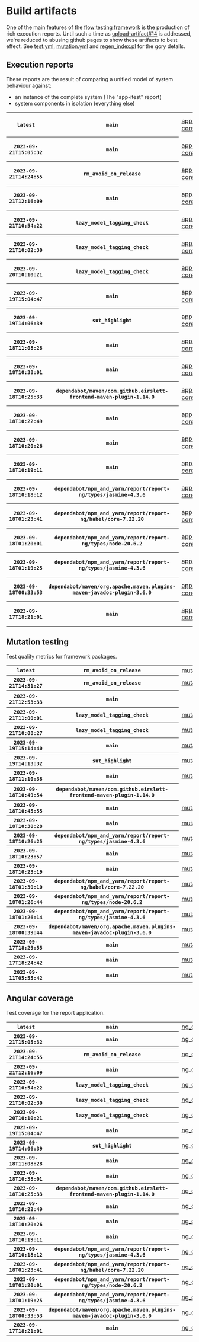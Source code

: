 # Build artifacts

One of the main features of the [flow testing framework](https://github.com/Mastercard/flow) is the production of rich execution reports.
Until such a time as [upload-artifact#14](https://github.com/actions/upload-artifact/issues/14) is addressed, we're reduced to abusing github pages to show these artifacts to best effect.
See [test.yml](https://github.com/Mastercard/flow/blob/main/.github/workflows/test.yml), [mutation.yml](https://github.com/Mastercard/flow/blob/main/.github/workflows/mutation.yml) and [regen_index.pl](https://github.com/Mastercard/flow/blob/pages/regen_index.pl) for the gory details.

## Execution reports

These reports are the result of comparing a unified model of system behaviour against:
 * an instance of the complete system (The "app-itest" report)
 * system components in isolation (everything else)

<!-- start:execution -->
<table>
	<tbody>
		<tr> <th><code>latest</code></th>
			 <th><code>main</code></th>
			<td><a href="execution/latest/example/app-core/target/mctf/latest/index.html">app-core</a></td>
			<td><a href="execution/latest/example/app-histogram/target/mctf/latest/index.html">app-histogram</a></td>
			<td><a href="execution/latest/example/app-itest/target/mctf/latest/index.html">app-itest</a></td>
			<td><a href="execution/latest/example/app-queue/target/mctf/latest/index.html">app-queue</a></td>
			<td><a href="execution/latest/example/app-store/target/mctf/latest/index.html">app-store</a></td>
			<td><a href="execution/latest/example/app-ui/target/mctf/latest/index.html">app-ui</a></td>
			<td><a href="execution/latest/example/app-web-ui/target/mctf/latest/index.html">app-web-ui</a></td>
		</tr>
		<tr> <th><code>2023-09-21T15:05:32</code></th>
			 <th><code>main</code></th>
			<td><a href="execution/1695308732/example/app-core/target/mctf/latest/index.html">app-core</a></td>
			<td><a href="execution/1695308732/example/app-histogram/target/mctf/latest/index.html">app-histogram</a></td>
			<td><a href="execution/1695308732/example/app-itest/target/mctf/latest/index.html">app-itest</a></td>
			<td><a href="execution/1695308732/example/app-queue/target/mctf/latest/index.html">app-queue</a></td>
			<td><a href="execution/1695308732/example/app-store/target/mctf/latest/index.html">app-store</a></td>
			<td><a href="execution/1695308732/example/app-ui/target/mctf/latest/index.html">app-ui</a></td>
			<td><a href="execution/1695308732/example/app-web-ui/target/mctf/latest/index.html">app-web-ui</a></td>
		</tr>
		<tr> <th><code>2023-09-21T14:24:55</code></th>
			 <th><code>rm_avoid_on_release</code></th>
			<td><a href="execution/1695306295/example/app-core/target/mctf/latest/index.html">app-core</a></td>
			<td><a href="execution/1695306295/example/app-histogram/target/mctf/latest/index.html">app-histogram</a></td>
			<td><a href="execution/1695306295/example/app-itest/target/mctf/latest/index.html">app-itest</a></td>
			<td><a href="execution/1695306295/example/app-queue/target/mctf/latest/index.html">app-queue</a></td>
			<td><a href="execution/1695306295/example/app-store/target/mctf/latest/index.html">app-store</a></td>
			<td><a href="execution/1695306295/example/app-ui/target/mctf/latest/index.html">app-ui</a></td>
			<td><a href="execution/1695306295/example/app-web-ui/target/mctf/latest/index.html">app-web-ui</a></td>
		</tr>
		<tr> <th><code>2023-09-21T12:16:09</code></th>
			 <th><code>main</code></th>
			<td><a href="execution/1695298569/example/app-core/target/mctf/latest/index.html">app-core</a></td>
			<td><a href="execution/1695298569/example/app-histogram/target/mctf/latest/index.html">app-histogram</a></td>
			<td><a href="execution/1695298569/example/app-itest/target/mctf/latest/index.html">app-itest</a></td>
			<td><a href="execution/1695298569/example/app-queue/target/mctf/latest/index.html">app-queue</a></td>
			<td><a href="execution/1695298569/example/app-store/target/mctf/latest/index.html">app-store</a></td>
			<td><a href="execution/1695298569/example/app-ui/target/mctf/latest/index.html">app-ui</a></td>
			<td><a href="execution/1695298569/example/app-web-ui/target/mctf/latest/index.html">app-web-ui</a></td>
		</tr>
		<tr> <th><code>2023-09-21T10:54:22</code></th>
			 <th><code>lazy_model_tagging_check</code></th>
			<td><a href="execution/1695293662/example/app-core/target/mctf/latest/index.html">app-core</a></td>
			<td><a href="execution/1695293662/example/app-histogram/target/mctf/latest/index.html">app-histogram</a></td>
			<td><a href="execution/1695293662/example/app-itest/target/mctf/latest/index.html">app-itest</a></td>
			<td><a href="execution/1695293662/example/app-queue/target/mctf/latest/index.html">app-queue</a></td>
			<td><a href="execution/1695293662/example/app-store/target/mctf/latest/index.html">app-store</a></td>
			<td><a href="execution/1695293662/example/app-ui/target/mctf/latest/index.html">app-ui</a></td>
			<td><a href="execution/1695293662/example/app-web-ui/target/mctf/latest/index.html">app-web-ui</a></td>
		</tr>
		<tr> <th><code>2023-09-21T10:02:30</code></th>
			 <th><code>lazy_model_tagging_check</code></th>
			<td><a href="execution/1695290550/example/app-core/target/mctf/latest/index.html">app-core</a></td>
			<td><a href="execution/1695290550/example/app-histogram/target/mctf/latest/index.html">app-histogram</a></td>
			<td><a href="execution/1695290550/example/app-itest/target/mctf/latest/index.html">app-itest</a></td>
			<td><a href="execution/1695290550/example/app-queue/target/mctf/latest/index.html">app-queue</a></td>
			<td><a href="execution/1695290550/example/app-store/target/mctf/latest/index.html">app-store</a></td>
			<td><a href="execution/1695290550/example/app-ui/target/mctf/latest/index.html">app-ui</a></td>
			<td><a href="execution/1695290550/example/app-web-ui/target/mctf/latest/index.html">app-web-ui</a></td>
		</tr>
		<tr> <th><code>2023-09-20T10:10:21</code></th>
			 <th><code>lazy_model_tagging_check</code></th>
			<td><a href="execution/1695204621/example/app-core/target/mctf/latest/index.html">app-core</a></td>
			<td><a href="execution/1695204621/example/app-histogram/target/mctf/latest/index.html">app-histogram</a></td>
			<td><a href="execution/1695204621/example/app-itest/target/mctf/latest/index.html">app-itest</a></td>
			<td><a href="execution/1695204621/example/app-queue/target/mctf/latest/index.html">app-queue</a></td>
			<td><a href="execution/1695204621/example/app-store/target/mctf/latest/index.html">app-store</a></td>
			<td><a href="execution/1695204621/example/app-ui/target/mctf/latest/index.html">app-ui</a></td>
			<td><a href="execution/1695204621/example/app-web-ui/target/mctf/latest/index.html">app-web-ui</a></td>
		</tr>
		<tr> <th><code>2023-09-19T15:04:47</code></th>
			 <th><code>main</code></th>
			<td><a href="execution/1695135887/example/app-core/target/mctf/latest/index.html">app-core</a></td>
			<td><a href="execution/1695135887/example/app-histogram/target/mctf/latest/index.html">app-histogram</a></td>
			<td><a href="execution/1695135887/example/app-itest/target/mctf/latest/index.html">app-itest</a></td>
			<td><a href="execution/1695135887/example/app-queue/target/mctf/latest/index.html">app-queue</a></td>
			<td><a href="execution/1695135887/example/app-store/target/mctf/latest/index.html">app-store</a></td>
			<td><a href="execution/1695135887/example/app-ui/target/mctf/latest/index.html">app-ui</a></td>
			<td><a href="execution/1695135887/example/app-web-ui/target/mctf/latest/index.html">app-web-ui</a></td>
		</tr>
		<tr> <th><code>2023-09-19T14:06:39</code></th>
			 <th><code>sut_highlight</code></th>
			<td><a href="execution/1695132399/example/app-core/target/mctf/latest/index.html">app-core</a></td>
			<td><a href="execution/1695132399/example/app-histogram/target/mctf/latest/index.html">app-histogram</a></td>
			<td><a href="execution/1695132399/example/app-itest/target/mctf/latest/index.html">app-itest</a></td>
			<td><a href="execution/1695132399/example/app-queue/target/mctf/latest/index.html">app-queue</a></td>
			<td><a href="execution/1695132399/example/app-store/target/mctf/latest/index.html">app-store</a></td>
			<td><a href="execution/1695132399/example/app-ui/target/mctf/latest/index.html">app-ui</a></td>
			<td><a href="execution/1695132399/example/app-web-ui/target/mctf/latest/index.html">app-web-ui</a></td>
		</tr>
		<tr> <th><code>2023-09-18T11:08:28</code></th>
			 <th><code>main</code></th>
			<td><a href="execution/1695035308/example/app-core/target/mctf/latest/index.html">app-core</a></td>
			<td><a href="execution/1695035308/example/app-histogram/target/mctf/latest/index.html">app-histogram</a></td>
			<td><a href="execution/1695035308/example/app-itest/target/mctf/latest/index.html">app-itest</a></td>
			<td><a href="execution/1695035308/example/app-queue/target/mctf/latest/index.html">app-queue</a></td>
			<td><a href="execution/1695035308/example/app-store/target/mctf/latest/index.html">app-store</a></td>
			<td><a href="execution/1695035308/example/app-ui/target/mctf/latest/index.html">app-ui</a></td>
			<td><a href="execution/1695035308/example/app-web-ui/target/mctf/latest/index.html">app-web-ui</a></td>
		</tr>
		<tr> <th><code>2023-09-18T10:38:01</code></th>
			 <th><code>main</code></th>
			<td><a href="execution/1695033481/example/app-core/target/mctf/latest/index.html">app-core</a></td>
			<td><a href="execution/1695033481/example/app-histogram/target/mctf/latest/index.html">app-histogram</a></td>
			<td><a href="execution/1695033481/example/app-itest/target/mctf/latest/index.html">app-itest</a></td>
			<td><a href="execution/1695033481/example/app-queue/target/mctf/latest/index.html">app-queue</a></td>
			<td><a href="execution/1695033481/example/app-store/target/mctf/latest/index.html">app-store</a></td>
			<td><a href="execution/1695033481/example/app-ui/target/mctf/latest/index.html">app-ui</a></td>
			<td><a href="execution/1695033481/example/app-web-ui/target/mctf/latest/index.html">app-web-ui</a></td>
		</tr>
		<tr> <th><code>2023-09-18T10:25:33</code></th>
			 <th><code>dependabot/maven/com.github.eirslett-frontend-maven-plugin-1.14.0</code></th>
			<td><a href="execution/1695032733/example/app-core/target/mctf/latest/index.html">app-core</a></td>
			<td><a href="execution/1695032733/example/app-histogram/target/mctf/latest/index.html">app-histogram</a></td>
			<td><a href="execution/1695032733/example/app-itest/target/mctf/latest/index.html">app-itest</a></td>
			<td><a href="execution/1695032733/example/app-queue/target/mctf/latest/index.html">app-queue</a></td>
			<td><a href="execution/1695032733/example/app-store/target/mctf/latest/index.html">app-store</a></td>
			<td><a href="execution/1695032733/example/app-ui/target/mctf/latest/index.html">app-ui</a></td>
			<td><a href="execution/1695032733/example/app-web-ui/target/mctf/latest/index.html">app-web-ui</a></td>
		</tr>
		<tr> <th><code>2023-09-18T10:22:49</code></th>
			 <th><code>main</code></th>
			<td><a href="execution/1695032569/example/app-core/target/mctf/latest/index.html">app-core</a></td>
			<td><a href="execution/1695032569/example/app-histogram/target/mctf/latest/index.html">app-histogram</a></td>
			<td><a href="execution/1695032569/example/app-itest/target/mctf/latest/index.html">app-itest</a></td>
			<td><a href="execution/1695032569/example/app-queue/target/mctf/latest/index.html">app-queue</a></td>
			<td><a href="execution/1695032569/example/app-store/target/mctf/latest/index.html">app-store</a></td>
			<td><a href="execution/1695032569/example/app-ui/target/mctf/latest/index.html">app-ui</a></td>
			<td><a href="execution/1695032569/example/app-web-ui/target/mctf/latest/index.html">app-web-ui</a></td>
		</tr>
		<tr> <th><code>2023-09-18T10:20:26</code></th>
			 <th><code>main</code></th>
			<td><a href="execution/1695032426/example/app-core/target/mctf/latest/index.html">app-core</a></td>
			<td><a href="execution/1695032426/example/app-histogram/target/mctf/latest/index.html">app-histogram</a></td>
			<td><a href="execution/1695032426/example/app-itest/target/mctf/latest/index.html">app-itest</a></td>
			<td><a href="execution/1695032426/example/app-queue/target/mctf/latest/index.html">app-queue</a></td>
			<td><a href="execution/1695032426/example/app-store/target/mctf/latest/index.html">app-store</a></td>
			<td><a href="execution/1695032426/example/app-ui/target/mctf/latest/index.html">app-ui</a></td>
			<td><a href="execution/1695032426/example/app-web-ui/target/mctf/latest/index.html">app-web-ui</a></td>
		</tr>
		<tr> <th><code>2023-09-18T10:19:11</code></th>
			 <th><code>main</code></th>
			<td><a href="execution/1695032351/example/app-core/target/mctf/latest/index.html">app-core</a></td>
			<td><a href="execution/1695032351/example/app-histogram/target/mctf/latest/index.html">app-histogram</a></td>
			<td><a href="execution/1695032351/example/app-itest/target/mctf/latest/index.html">app-itest</a></td>
			<td><a href="execution/1695032351/example/app-queue/target/mctf/latest/index.html">app-queue</a></td>
			<td><a href="execution/1695032351/example/app-store/target/mctf/latest/index.html">app-store</a></td>
			<td><a href="execution/1695032351/example/app-ui/target/mctf/latest/index.html">app-ui</a></td>
			<td><a href="execution/1695032351/example/app-web-ui/target/mctf/latest/index.html">app-web-ui</a></td>
		</tr>
		<tr> <th><code>2023-09-18T10:18:12</code></th>
			 <th><code>dependabot/npm_and_yarn/report/report-ng/types/jasmine-4.3.6</code></th>
			<td><a href="execution/1695032292/example/app-core/target/mctf/latest/index.html">app-core</a></td>
			<td><a href="execution/1695032292/example/app-histogram/target/mctf/latest/index.html">app-histogram</a></td>
			<td><a href="execution/1695032292/example/app-itest/target/mctf/latest/index.html">app-itest</a></td>
			<td><a href="execution/1695032292/example/app-queue/target/mctf/latest/index.html">app-queue</a></td>
			<td><a href="execution/1695032292/example/app-store/target/mctf/latest/index.html">app-store</a></td>
			<td><a href="execution/1695032292/example/app-ui/target/mctf/latest/index.html">app-ui</a></td>
			<td><a href="execution/1695032292/example/app-web-ui/target/mctf/latest/index.html">app-web-ui</a></td>
		</tr>
		<tr> <th><code>2023-09-18T01:23:41</code></th>
			 <th><code>dependabot/npm_and_yarn/report/report-ng/babel/core-7.22.20</code></th>
			<td><a href="execution/1695000221/example/app-core/target/mctf/latest/index.html">app-core</a></td>
			<td><a href="execution/1695000221/example/app-histogram/target/mctf/latest/index.html">app-histogram</a></td>
			<td><a href="execution/1695000221/example/app-itest/target/mctf/latest/index.html">app-itest</a></td>
			<td><a href="execution/1695000221/example/app-queue/target/mctf/latest/index.html">app-queue</a></td>
			<td><a href="execution/1695000221/example/app-store/target/mctf/latest/index.html">app-store</a></td>
			<td><a href="execution/1695000221/example/app-ui/target/mctf/latest/index.html">app-ui</a></td>
			<td><a href="execution/1695000221/example/app-web-ui/target/mctf/latest/index.html">app-web-ui</a></td>
		</tr>
		<tr> <th><code>2023-09-18T01:20:01</code></th>
			 <th><code>dependabot/npm_and_yarn/report/report-ng/types/node-20.6.2</code></th>
			<td><a href="execution/1695000001/example/app-core/target/mctf/latest/index.html">app-core</a></td>
			<td><a href="execution/1695000001/example/app-histogram/target/mctf/latest/index.html">app-histogram</a></td>
			<td><a href="execution/1695000001/example/app-itest/target/mctf/latest/index.html">app-itest</a></td>
			<td><a href="execution/1695000001/example/app-queue/target/mctf/latest/index.html">app-queue</a></td>
			<td><a href="execution/1695000001/example/app-store/target/mctf/latest/index.html">app-store</a></td>
			<td><a href="execution/1695000001/example/app-ui/target/mctf/latest/index.html">app-ui</a></td>
			<td><a href="execution/1695000001/example/app-web-ui/target/mctf/latest/index.html">app-web-ui</a></td>
		</tr>
		<tr> <th><code>2023-09-18T01:19:25</code></th>
			 <th><code>dependabot/npm_and_yarn/report/report-ng/types/jasmine-4.3.6</code></th>
			<td><a href="execution/1694999965/example/app-core/target/mctf/latest/index.html">app-core</a></td>
			<td><a href="execution/1694999965/example/app-histogram/target/mctf/latest/index.html">app-histogram</a></td>
			<td><a href="execution/1694999965/example/app-itest/target/mctf/latest/index.html">app-itest</a></td>
			<td><a href="execution/1694999965/example/app-queue/target/mctf/latest/index.html">app-queue</a></td>
			<td><a href="execution/1694999965/example/app-store/target/mctf/latest/index.html">app-store</a></td>
			<td><a href="execution/1694999965/example/app-ui/target/mctf/latest/index.html">app-ui</a></td>
			<td><a href="execution/1694999965/example/app-web-ui/target/mctf/latest/index.html">app-web-ui</a></td>
		</tr>
		<tr> <th><code>2023-09-18T00:33:53</code></th>
			 <th><code>dependabot/maven/org.apache.maven.plugins-maven-javadoc-plugin-3.6.0</code></th>
			<td><a href="execution/1694997233/example/app-core/target/mctf/latest/index.html">app-core</a></td>
			<td><a href="execution/1694997233/example/app-histogram/target/mctf/latest/index.html">app-histogram</a></td>
			<td><a href="execution/1694997233/example/app-itest/target/mctf/latest/index.html">app-itest</a></td>
			<td><a href="execution/1694997233/example/app-queue/target/mctf/latest/index.html">app-queue</a></td>
			<td><a href="execution/1694997233/example/app-store/target/mctf/latest/index.html">app-store</a></td>
			<td><a href="execution/1694997233/example/app-ui/target/mctf/latest/index.html">app-ui</a></td>
			<td><a href="execution/1694997233/example/app-web-ui/target/mctf/latest/index.html">app-web-ui</a></td>
		</tr>
		<tr> <th><code>2023-09-17T18:21:01</code></th>
			 <th><code>main</code></th>
			<td><a href="execution/1694974861/example/app-core/target/mctf/latest/index.html">app-core</a></td>
			<td><a href="execution/1694974861/example/app-histogram/target/mctf/latest/index.html">app-histogram</a></td>
			<td><a href="execution/1694974861/example/app-itest/target/mctf/latest/index.html">app-itest</a></td>
			<td><a href="execution/1694974861/example/app-queue/target/mctf/latest/index.html">app-queue</a></td>
			<td><a href="execution/1694974861/example/app-store/target/mctf/latest/index.html">app-store</a></td>
			<td><a href="execution/1694974861/example/app-ui/target/mctf/latest/index.html">app-ui</a></td>
			<td><a href="execution/1694974861/example/app-web-ui/target/mctf/latest/index.html">app-web-ui</a></td>
		</tr>
	</tbody>
</table>
<!-- end:execution -->

## Mutation testing

Test quality metrics for framework packages.

<!-- start:mutation -->
<table>
	<tbody>
		<tr> <th><code>latest</code></th>
			 <th><code>rm_avoid_on_release</code></th>
			<td><a href="mutation/latest/mutation_report/index.html">mutation</a></td>
			<td></td>
			<td></td>
			<td></td>
			<td></td>
			<td></td>
			<td></td>
			<td></td>
			<td></td>
			<td></td>
			<td></td>
			<td></td>
			<td></td>
			<td></td>
		</tr>
		<tr> <th><code>2023-09-21T14:31:27</code></th>
			 <th><code>rm_avoid_on_release</code></th>
			<td><a href="mutation/1695306687/mutation_report/index.html">mutation</a></td>
			<td></td>
			<td></td>
			<td></td>
			<td></td>
			<td></td>
			<td></td>
			<td></td>
			<td></td>
			<td></td>
			<td></td>
			<td></td>
			<td></td>
			<td></td>
		</tr>
		<tr> <th><code>2023-09-21T12:53:33</code></th>
			 <th><code>main</code></th>
			<td></td>
			<td><a href="mutation/1695300813/mutation_report/index.html">mutation_report</a></td>
			<td><a href="mutation/1695300813/project_mutation_reports/api/target/pit-reports/index.html">project_mutation_reports/api/target/pit-reports</a></td>
			<td><a href="mutation/1695300813/project_mutation_reports/builder/target/pit-reports/index.html">project_mutation_reports/builder/target/pit-reports</a></td>
			<td><a href="mutation/1695300813/project_mutation_reports/message/message-core/target/pit-reports/index.html">project_mutation_reports/message/message-core/target/pit-reports</a></td>
			<td><a href="mutation/1695300813/project_mutation_reports/message/message-http/target/pit-reports/index.html">project_mutation_reports/message/message-http/target/pit-reports</a></td>
			<td><a href="mutation/1695300813/project_mutation_reports/message/message-json/target/pit-reports/index.html">project_mutation_reports/message/message-json/target/pit-reports</a></td>
			<td><a href="mutation/1695300813/project_mutation_reports/message/message-sql/target/pit-reports/index.html">project_mutation_reports/message/message-sql/target/pit-reports</a></td>
			<td><a href="mutation/1695300813/project_mutation_reports/message/message-text/target/pit-reports/index.html">project_mutation_reports/message/message-text/target/pit-reports</a></td>
			<td><a href="mutation/1695300813/project_mutation_reports/message/message-web/target/pit-reports/index.html">project_mutation_reports/message/message-web/target/pit-reports</a></td>
			<td><a href="mutation/1695300813/project_mutation_reports/message/message-xml/target/pit-reports/index.html">project_mutation_reports/message/message-xml/target/pit-reports</a></td>
			<td><a href="mutation/1695300813/project_mutation_reports/model/target/pit-reports/index.html">project_mutation_reports/model/target/pit-reports</a></td>
			<td><a href="mutation/1695300813/project_mutation_reports/validation/validation-core/target/pit-reports/index.html">project_mutation_reports/validation/validation-core/target/pit-reports</a></td>
			<td><a href="mutation/1695300813/project_mutation_reports/validation/validation-junit5/target/pit-reports/index.html">project_mutation_reports/validation/validation-junit5/target/pit-reports</a></td>
		</tr>
		<tr> <th><code>2023-09-21T11:00:01</code></th>
			 <th><code>lazy_model_tagging_check</code></th>
			<td><a href="mutation/1695294001/mutation_report/index.html">mutation</a></td>
			<td></td>
			<td></td>
			<td></td>
			<td></td>
			<td></td>
			<td></td>
			<td></td>
			<td></td>
			<td></td>
			<td></td>
			<td></td>
			<td></td>
			<td></td>
		</tr>
		<tr> <th><code>2023-09-21T10:08:27</code></th>
			 <th><code>lazy_model_tagging_check</code></th>
			<td><a href="mutation/1695290907/mutation_report/index.html">mutation</a></td>
			<td></td>
			<td></td>
			<td></td>
			<td></td>
			<td></td>
			<td></td>
			<td></td>
			<td></td>
			<td></td>
			<td></td>
			<td></td>
			<td></td>
			<td></td>
		</tr>
		<tr> <th><code>2023-09-19T15:14:40</code></th>
			 <th><code>main</code></th>
			<td><a href="mutation/1695136480/mutation_report/index.html">mutation</a></td>
			<td></td>
			<td></td>
			<td></td>
			<td></td>
			<td></td>
			<td></td>
			<td></td>
			<td></td>
			<td></td>
			<td></td>
			<td></td>
			<td></td>
			<td></td>
		</tr>
		<tr> <th><code>2023-09-19T14:13:32</code></th>
			 <th><code>sut_highlight</code></th>
			<td><a href="mutation/1695132812/mutation_report/index.html">mutation</a></td>
			<td></td>
			<td></td>
			<td></td>
			<td></td>
			<td></td>
			<td></td>
			<td></td>
			<td></td>
			<td></td>
			<td></td>
			<td></td>
			<td></td>
			<td></td>
		</tr>
		<tr> <th><code>2023-09-18T11:10:38</code></th>
			 <th><code>main</code></th>
			<td><a href="mutation/1695035438/mutation_report/index.html">mutation</a></td>
			<td></td>
			<td></td>
			<td></td>
			<td></td>
			<td></td>
			<td></td>
			<td></td>
			<td></td>
			<td></td>
			<td></td>
			<td></td>
			<td></td>
			<td></td>
		</tr>
		<tr> <th><code>2023-09-18T10:49:54</code></th>
			 <th><code>dependabot/maven/com.github.eirslett-frontend-maven-plugin-1.14.0</code></th>
			<td></td>
			<td><a href="mutation/1695034194/mutation_report/index.html">mutation_report</a></td>
			<td><a href="mutation/1695034194/project_mutation_reports/api/target/pit-reports/index.html">project_mutation_reports/api/target/pit-reports</a></td>
			<td></td>
			<td><a href="mutation/1695034194/project_mutation_reports/message/message-core/target/pit-reports/index.html">project_mutation_reports/message/message-core/target/pit-reports</a></td>
			<td><a href="mutation/1695034194/project_mutation_reports/message/message-http/target/pit-reports/index.html">project_mutation_reports/message/message-http/target/pit-reports</a></td>
			<td><a href="mutation/1695034194/project_mutation_reports/message/message-json/target/pit-reports/index.html">project_mutation_reports/message/message-json/target/pit-reports</a></td>
			<td><a href="mutation/1695034194/project_mutation_reports/message/message-sql/target/pit-reports/index.html">project_mutation_reports/message/message-sql/target/pit-reports</a></td>
			<td><a href="mutation/1695034194/project_mutation_reports/message/message-text/target/pit-reports/index.html">project_mutation_reports/message/message-text/target/pit-reports</a></td>
			<td></td>
			<td></td>
			<td></td>
			<td></td>
			<td></td>
		</tr>
		<tr> <th><code>2023-09-18T10:45:55</code></th>
			 <th><code>main</code></th>
			<td><a href="mutation/1695033955/mutation_report/index.html">mutation</a></td>
			<td></td>
			<td></td>
			<td></td>
			<td></td>
			<td></td>
			<td></td>
			<td></td>
			<td></td>
			<td></td>
			<td></td>
			<td></td>
			<td></td>
			<td></td>
		</tr>
		<tr> <th><code>2023-09-18T10:30:28</code></th>
			 <th><code>main</code></th>
			<td><a href="mutation/1695033028/mutation_report/index.html">mutation</a></td>
			<td></td>
			<td></td>
			<td></td>
			<td></td>
			<td></td>
			<td></td>
			<td></td>
			<td></td>
			<td></td>
			<td></td>
			<td></td>
			<td></td>
			<td></td>
		</tr>
		<tr> <th><code>2023-09-18T10:26:25</code></th>
			 <th><code>dependabot/npm_and_yarn/report/report-ng/types/jasmine-4.3.6</code></th>
			<td><a href="mutation/1695032785/mutation_report/index.html">mutation</a></td>
			<td></td>
			<td></td>
			<td></td>
			<td></td>
			<td></td>
			<td></td>
			<td></td>
			<td></td>
			<td></td>
			<td></td>
			<td></td>
			<td></td>
			<td></td>
		</tr>
		<tr> <th><code>2023-09-18T10:23:57</code></th>
			 <th><code>main</code></th>
			<td><a href="mutation/1695032637/mutation_report/index.html">mutation</a></td>
			<td></td>
			<td></td>
			<td></td>
			<td></td>
			<td></td>
			<td></td>
			<td></td>
			<td></td>
			<td></td>
			<td></td>
			<td></td>
			<td></td>
			<td></td>
		</tr>
		<tr> <th><code>2023-09-18T10:23:19</code></th>
			 <th><code>main</code></th>
			<td><a href="mutation/1695032599/mutation_report/index.html">mutation</a></td>
			<td></td>
			<td></td>
			<td></td>
			<td></td>
			<td></td>
			<td></td>
			<td></td>
			<td></td>
			<td></td>
			<td></td>
			<td></td>
			<td></td>
			<td></td>
		</tr>
		<tr> <th><code>2023-09-18T01:30:10</code></th>
			 <th><code>dependabot/npm_and_yarn/report/report-ng/babel/core-7.22.20</code></th>
			<td><a href="mutation/1695000610/mutation_report/index.html">mutation</a></td>
			<td></td>
			<td></td>
			<td></td>
			<td></td>
			<td></td>
			<td></td>
			<td></td>
			<td></td>
			<td></td>
			<td></td>
			<td></td>
			<td></td>
			<td></td>
		</tr>
		<tr> <th><code>2023-09-18T01:26:44</code></th>
			 <th><code>dependabot/npm_and_yarn/report/report-ng/types/node-20.6.2</code></th>
			<td><a href="mutation/1695000404/mutation_report/index.html">mutation</a></td>
			<td></td>
			<td></td>
			<td></td>
			<td></td>
			<td></td>
			<td></td>
			<td></td>
			<td></td>
			<td></td>
			<td></td>
			<td></td>
			<td></td>
			<td></td>
		</tr>
		<tr> <th><code>2023-09-18T01:26:14</code></th>
			 <th><code>dependabot/npm_and_yarn/report/report-ng/types/jasmine-4.3.6</code></th>
			<td><a href="mutation/1695000374/mutation_report/index.html">mutation</a></td>
			<td></td>
			<td></td>
			<td></td>
			<td></td>
			<td></td>
			<td></td>
			<td></td>
			<td></td>
			<td></td>
			<td></td>
			<td></td>
			<td></td>
			<td></td>
		</tr>
		<tr> <th><code>2023-09-18T00:39:44</code></th>
			 <th><code>dependabot/maven/org.apache.maven.plugins-maven-javadoc-plugin-3.6.0</code></th>
			<td><a href="mutation/1694997584/mutation_report/index.html">mutation</a></td>
			<td></td>
			<td></td>
			<td></td>
			<td></td>
			<td></td>
			<td></td>
			<td></td>
			<td></td>
			<td></td>
			<td></td>
			<td></td>
			<td></td>
			<td></td>
		</tr>
		<tr> <th><code>2023-09-17T18:29:55</code></th>
			 <th><code>main</code></th>
			<td><a href="mutation/1694975395/mutation_report/index.html">mutation</a></td>
			<td></td>
			<td></td>
			<td></td>
			<td></td>
			<td></td>
			<td></td>
			<td></td>
			<td></td>
			<td></td>
			<td></td>
			<td></td>
			<td></td>
			<td></td>
		</tr>
		<tr> <th><code>2023-09-17T18:24:42</code></th>
			 <th><code>main</code></th>
			<td><a href="mutation/1694975082/mutation_report/index.html">mutation</a></td>
			<td></td>
			<td></td>
			<td></td>
			<td></td>
			<td></td>
			<td></td>
			<td></td>
			<td></td>
			<td></td>
			<td></td>
			<td></td>
			<td></td>
			<td></td>
		</tr>
		<tr> <th><code>2023-09-11T05:55:42</code></th>
			 <th><code>main</code></th>
			<td><a href="mutation/1694411742/mutation_report/index.html">mutation</a></td>
			<td></td>
			<td></td>
			<td></td>
			<td></td>
			<td></td>
			<td></td>
			<td></td>
			<td></td>
			<td></td>
			<td></td>
			<td></td>
			<td></td>
			<td></td>
		</tr>
	</tbody>
</table>
<!-- end:mutation -->

## Angular coverage

Test coverage for the report application.

<!-- start:ng_coverage -->
<table>
	<tbody>
		<tr> <th><code>latest</code></th>
			 <th><code>main</code></th>
			<td><a href="ng_coverage/latest/report/index.html">ng_coverage</a></td>
		</tr>
		<tr> <th><code>2023-09-21T15:05:32</code></th>
			 <th><code>main</code></th>
			<td><a href="ng_coverage/1695308732/report/index.html">ng_coverage</a></td>
		</tr>
		<tr> <th><code>2023-09-21T14:24:55</code></th>
			 <th><code>rm_avoid_on_release</code></th>
			<td><a href="ng_coverage/1695306295/report/index.html">ng_coverage</a></td>
		</tr>
		<tr> <th><code>2023-09-21T12:16:09</code></th>
			 <th><code>main</code></th>
			<td><a href="ng_coverage/1695298569/report/index.html">ng_coverage</a></td>
		</tr>
		<tr> <th><code>2023-09-21T10:54:22</code></th>
			 <th><code>lazy_model_tagging_check</code></th>
			<td><a href="ng_coverage/1695293662/report/index.html">ng_coverage</a></td>
		</tr>
		<tr> <th><code>2023-09-21T10:02:30</code></th>
			 <th><code>lazy_model_tagging_check</code></th>
			<td><a href="ng_coverage/1695290550/report/index.html">ng_coverage</a></td>
		</tr>
		<tr> <th><code>2023-09-20T10:10:21</code></th>
			 <th><code>lazy_model_tagging_check</code></th>
			<td><a href="ng_coverage/1695204621/report/index.html">ng_coverage</a></td>
		</tr>
		<tr> <th><code>2023-09-19T15:04:47</code></th>
			 <th><code>main</code></th>
			<td><a href="ng_coverage/1695135887/report/index.html">ng_coverage</a></td>
		</tr>
		<tr> <th><code>2023-09-19T14:06:39</code></th>
			 <th><code>sut_highlight</code></th>
			<td><a href="ng_coverage/1695132399/report/index.html">ng_coverage</a></td>
		</tr>
		<tr> <th><code>2023-09-18T11:08:28</code></th>
			 <th><code>main</code></th>
			<td><a href="ng_coverage/1695035308/report/index.html">ng_coverage</a></td>
		</tr>
		<tr> <th><code>2023-09-18T10:38:01</code></th>
			 <th><code>main</code></th>
			<td><a href="ng_coverage/1695033481/report/index.html">ng_coverage</a></td>
		</tr>
		<tr> <th><code>2023-09-18T10:25:33</code></th>
			 <th><code>dependabot/maven/com.github.eirslett-frontend-maven-plugin-1.14.0</code></th>
			<td><a href="ng_coverage/1695032733/report/index.html">ng_coverage</a></td>
		</tr>
		<tr> <th><code>2023-09-18T10:22:49</code></th>
			 <th><code>main</code></th>
			<td><a href="ng_coverage/1695032569/report/index.html">ng_coverage</a></td>
		</tr>
		<tr> <th><code>2023-09-18T10:20:26</code></th>
			 <th><code>main</code></th>
			<td><a href="ng_coverage/1695032426/report/index.html">ng_coverage</a></td>
		</tr>
		<tr> <th><code>2023-09-18T10:19:11</code></th>
			 <th><code>main</code></th>
			<td><a href="ng_coverage/1695032351/report/index.html">ng_coverage</a></td>
		</tr>
		<tr> <th><code>2023-09-18T10:18:12</code></th>
			 <th><code>dependabot/npm_and_yarn/report/report-ng/types/jasmine-4.3.6</code></th>
			<td><a href="ng_coverage/1695032292/report/index.html">ng_coverage</a></td>
		</tr>
		<tr> <th><code>2023-09-18T01:23:41</code></th>
			 <th><code>dependabot/npm_and_yarn/report/report-ng/babel/core-7.22.20</code></th>
			<td><a href="ng_coverage/1695000221/report/index.html">ng_coverage</a></td>
		</tr>
		<tr> <th><code>2023-09-18T01:20:01</code></th>
			 <th><code>dependabot/npm_and_yarn/report/report-ng/types/node-20.6.2</code></th>
			<td><a href="ng_coverage/1695000001/report/index.html">ng_coverage</a></td>
		</tr>
		<tr> <th><code>2023-09-18T01:19:25</code></th>
			 <th><code>dependabot/npm_and_yarn/report/report-ng/types/jasmine-4.3.6</code></th>
			<td><a href="ng_coverage/1694999965/report/index.html">ng_coverage</a></td>
		</tr>
		<tr> <th><code>2023-09-18T00:33:53</code></th>
			 <th><code>dependabot/maven/org.apache.maven.plugins-maven-javadoc-plugin-3.6.0</code></th>
			<td><a href="ng_coverage/1694997233/report/index.html">ng_coverage</a></td>
		</tr>
		<tr> <th><code>2023-09-17T18:21:01</code></th>
			 <th><code>main</code></th>
			<td><a href="ng_coverage/1694974861/report/index.html">ng_coverage</a></td>
		</tr>
	</tbody>
</table>
<!-- end:ng_coverage -->
